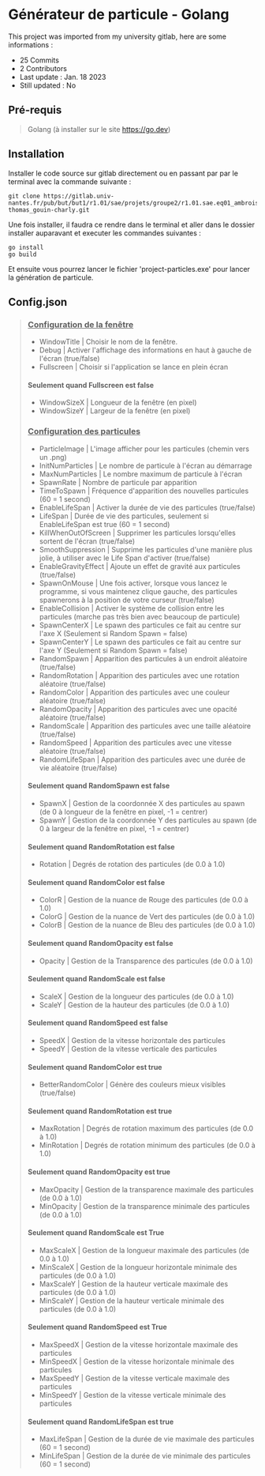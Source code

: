 # Générateur de particule - Golang
This project was imported from my university gitlab, here are some informations :
* 25 Commits
* 2 Contributors
* Last update : Jan. 18 2023
* Still updated : No

## Pré-requis
> Golang (à installer sur le site https://go.dev)

## Installation
Installer le code source sur gitlab directement ou en passant par par le terminal avec la commande suivante :<br>
```
git clone https://gitlab.univ-nantes.fr/pub/but/but1/r1.01/sae/projets/groupe2/r1.01.sae.eq01_ambroise-thomas_gouin-charly.git
```
Une fois installer, il faudra ce rendre dans le terminal et aller dans le dossier installer auparavant et executer les commandes suivantes :
```
go install
go build
```
Et ensuite vous pourrez lancer le fichier 'project-particles.exe' pour lancer la génération de particule.

## Config.json
> ### <ins>Configuration de la fenêtre</ins>
> - WindowTitle | Choisir le nom de la fenêtre.
> - Debug | Activer l'affichage des informations en haut à gauche de l'écran (true/false)
> - Fullscreen | Choisir si l'application se lance en plein écran
> #### Seulement quand Fullscreen est false
> - WindowSizeX | Longueur de la fenêtre (en pixel)
> - WindowSizeY | Largeur de la fenêtre (en pixel)
> ### <ins>Configuration des particules</ins>
> - ParticleImage | L'image afficher pour les particules (chemin vers un .png)
> - InitNumParticles | Le nombre de particule à l'écran au démarrage
> - MaxNumParticles | Le nombre maximum de particule à l'écran
> - SpawnRate | Nombre de particule par apparition
> - TimeToSpawn | Fréquence d'apparition des nouvelles particules (60 = 1 second)
> - EnableLifeSpan | Activer la durée de vie des particules (true/false)
> - LifeSpan | Durée de vie des particules, seulement si EnableLifeSpan est true (60 = 1 second)
> - KillWhenOutOfScreen | Supprimer les particules lorsqu'elles sortent de l'écran (true/false)
> - SmoothSuppression | Supprime les particules d'une manière plus jolie, à utiliser avec le Life Span d'activer (true/false)
> - EnableGravityEffect | Ajoute un effet de gravité aux particules (true/false)
> - SpawnOnMouse | Une fois activer, lorsque vous lancez le programme, si vous maintenez clique gauche, des particules spawnerons à la position de votre curseur (true/false)
> - EnableCollision | Activer le système de collision entre les particules (marche pas très bien avec beaucoup de particule)
> - SpawnCenterX | Le spawn des particules ce fait au centre sur l'axe X (Seulement si Random Spawn = false)
> - SpawnCenterY | Le spawn des particules ce fait au centre sur l'axe Y (Seulement si Random Spawn = false)
> - RandomSpawn | Apparition des particules à un endroit aléatoire (true/false)
> - RandomRotation | Apparition des particules avec une rotation aléatoire (true/false)
> - RandomColor | Apparition des particules avec une couleur aléatoire (true/false)
> - RandomOpacity | Apparition des particules avec une opacité aléatoire (true/false)
> - RandomScale | Apparition des particules avec une taille aléatoire (true/false)
> - RandomSpeed | Apparition des particules avec une vitesse aléatoire (true/false)
> - RandomLifeSpan | Apparition des particules avec une durée de vie aléatoire (true/false)
> #### Seulement quand RandomSpawn est false
> - SpawnX | Gestion de la coordonnée X des particules au spawn (de 0 à longueur de la fenêtre en pixel, -1 = centrer)
> - SpawnY | Gestion de la coordonnée Y des particules au spawn (de 0 à largeur de la fenêtre en pixel, -1 = centrer)
> #### Seulement quand RandomRotation est false
> - Rotation | Degrés de rotation des particules (de 0.0 à 1.0)
> #### Seulement quand RandomColor est false
> - ColorR | Gestion de la nuance de Rouge des particules (de 0.0 à 1.0)
> - ColorG | Gestion de la nuance de Vert des particules (de 0.0 à 1.0)
> - ColorB | Gestion de la nuance de Bleu des particules (de 0.0 à 1.0)
> #### Seulement quand RandomOpacity est false
> - Opacity | Gestion de la Transparence des particules (de 0.0 à 1.0)
> #### Seulement quand RandomScale est false
> - ScaleX | Gestion de la longueur des particules (de 0.0 à 1.0)
> - ScaleY | Gestion de la hauteur des particules (de 0.0 à 1.0)
> #### Seulement quand RandomSpeed est false
> - SpeedX | Gestion de la vitesse horizontale des particules
> - SpeedY | Gestion de la vitesse verticale des particules
> #### Seulement quand RandomColor est true
> - BetterRandomColor | Génère des couleurs mieux visibles (true/false)
> #### Seulement quand RandomRotation est true
> - MaxRotation | Degrés de rotation maximum des particules (de 0.0 à 1.0)
> - MinRotation | Degrés de rotation minimum des particules (de 0.0 à 1.0)
> #### Seulement quand RandomOpacity est true
> - MaxOpacity | Gestion de la transparence maximale des particules (de 0.0 à 1.0)
> - MinOpacity | Gestion de la transparence minimale des particules (de 0.0 à 1.0)
> #### Seulement quand RandomScale est True
> - MaxScaleX | Gestion de la longueur maximale des particules (de 0.0 à 1.0)
> - MinScaleX | Gestion de la longueur horizontale minimale des particules (de 0.0 à 1.0)
> - MaxScaleY | Gestion de la hauteur verticale maximale des particules (de 0.0 à 1.0)
> - MinScaleY | Gestion de la hauteur verticale minimale des particules (de 0.0 à 1.0)
> #### Seulement quand RandomSpeed est True
> - MaxSpeedX | Gestion de la vitesse horizontale maximale des particules
> - MinSpeedX | Gestion de la vitesse horizontale minimale des particules
> - MaxSpeedY | Gestion de la vitesse verticale maximale des particules
> - MinSpeedY | Gestion de la vitesse verticale minimale des particules
> #### Seulement quand RandomLifeSpan est true
> - MaxLifeSpan | Gestion de la durée de vie maximale des particules (60 = 1 second)
> - MinLifeSpan | Gestion de la durée de vie minimale des particules (60 = 1 second)
